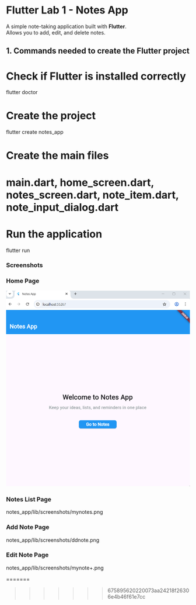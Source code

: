 # Flutter Lab 1 - Notes App

A simple note-taking application built with **Flutter**.  
Allows you to add, edit, and delete notes.



## 1. Commands needed to create the Flutter project


# Check if Flutter is installed correctly
flutter doctor

# Create the project
flutter create notes_app

# Create the main files
# main.dart, home_screen.dart, notes_screen.dart, note_item.dart, note_input_dialog.dart

# Run the application
flutter run


### Screenshots

### Home Page
![Home Screen](lib/screenshots/home.png)

### Notes List Page
notes_app/lib/screenshots/mynotes.png

### Add Note Page
notes_app/lib/screenshots/ddnote.png

### Edit Note Page
notes_app/lib/screenshots/mynote+.png











=======
>>>>>>> 675895620220073aa24218f26306e4b46f61e7cc

